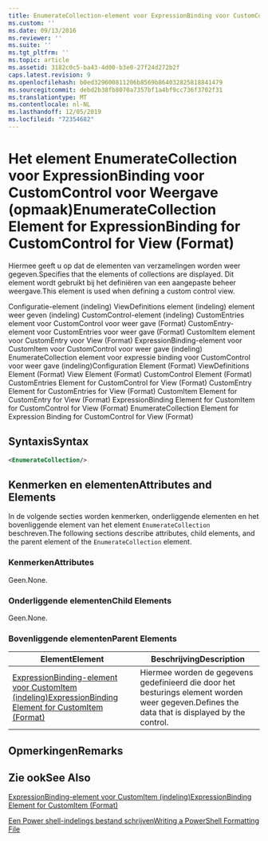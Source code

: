 ```yaml
---
title: EnumerateCollection-element voor ExpressionBinding voor CustomControl voor weer gave (indeling) | Microsoft Docs
ms.custom: ''
ms.date: 09/13/2016
ms.reviewer: ''
ms.suite: ''
ms.tgt_pltfrm: ''
ms.topic: article
ms.assetid: 3182c0c5-ba43-4d00-b3e0-27f24d272b2f
caps.latest.revision: 9
ms.openlocfilehash: b0ed329600811206b8569b864032825818841479
ms.sourcegitcommit: debd2b38fb8070a7357bf1a4bf9cc736f3702f31
ms.translationtype: MT
ms.contentlocale: nl-NL
ms.lasthandoff: 12/05/2019
ms.locfileid: "72354682"
---
```

# <a name="enumeratecollection-element-for-expressionbinding-for-customcontrol-for-view-format"></a><span data-ttu-id="3086b-102">Het element EnumerateCollection voor ExpressionBinding voor CustomControl voor Weergave (opmaak)</span><span class="sxs-lookup"><span data-stu-id="3086b-102">EnumerateCollection Element for ExpressionBinding for CustomControl for View (Format)</span></span>

<span data-ttu-id="3086b-103">Hiermee geeft u op dat de elementen van verzamelingen worden weer gegeven.</span><span class="sxs-lookup"><span data-stu-id="3086b-103">Specifies that the elements of collections are displayed.</span></span> <span data-ttu-id="3086b-104">Dit element wordt gebruikt bij het definiëren van een aangepaste beheer weergave.</span><span class="sxs-lookup"><span data-stu-id="3086b-104">This element is used when defining a custom control view.</span></span>

<span data-ttu-id="3086b-105">Configuratie-element (indeling) ViewDefinitions element (indeling) element weer geven (indeling) CustomControl-element (indeling) CustomEntries element voor CustomControl voor weer gave (Format) CustomEntry-element voor CustomEntries voor weer gave (Format) CustomItem element voor CustomEntry voor View (Format) ExpressionBinding-element voor CustomItem voor CustomControl voor weer gave (indeling) EnumerateCollection element voor expressie binding voor CustomControl voor weer gave (indeling)</span><span class="sxs-lookup"><span data-stu-id="3086b-105">Configuration Element (Format) ViewDefinitions Element (Format) View Element (Format) CustomControl Element (Format) CustomEntries Element for CustomControl for View (Format) CustomEntry Element for CustomEntries for View (Format) CustomItem Element for CustomEntry for View (Format) ExpressionBinding Element for CustomItem for CustomControl for View (Format) EnumerateCollection Element for Expression Binding for CustomControl for View (Format)</span></span>

## <a name="syntax"></a><span data-ttu-id="3086b-106">Syntaxis</span><span class="sxs-lookup"><span data-stu-id="3086b-106">Syntax</span></span>

```xml
<EnumerateCollection/>
```

## <a name="attributes-and-elements"></a><span data-ttu-id="3086b-107">Kenmerken en elementen</span><span class="sxs-lookup"><span data-stu-id="3086b-107">Attributes and Elements</span></span>

<span data-ttu-id="3086b-108">In de volgende secties worden kenmerken, onderliggende elementen en het bovenliggende element van het element `EnumerateCollection` beschreven.</span><span class="sxs-lookup"><span data-stu-id="3086b-108">The following sections describe attributes, child elements, and the parent element of the `EnumerateCollection` element.</span></span>

### <a name="attributes"></a><span data-ttu-id="3086b-109">Kenmerken</span><span class="sxs-lookup"><span data-stu-id="3086b-109">Attributes</span></span>

<span data-ttu-id="3086b-110">Geen.</span><span class="sxs-lookup"><span data-stu-id="3086b-110">None.</span></span>

### <a name="child-elements"></a><span data-ttu-id="3086b-111">Onderliggende elementen</span><span class="sxs-lookup"><span data-stu-id="3086b-111">Child Elements</span></span>

<span data-ttu-id="3086b-112">Geen.</span><span class="sxs-lookup"><span data-stu-id="3086b-112">None.</span></span>

### <a name="parent-elements"></a><span data-ttu-id="3086b-113">Bovenliggende elementen</span><span class="sxs-lookup"><span data-stu-id="3086b-113">Parent Elements</span></span>

|<span data-ttu-id="3086b-114">Element</span><span class="sxs-lookup"><span data-stu-id="3086b-114">Element</span></span>|<span data-ttu-id="3086b-115">Beschrijving</span><span class="sxs-lookup"><span data-stu-id="3086b-115">Description</span></span>|
|-------------|-----------------|
|[<span data-ttu-id="3086b-116">ExpressionBinding-element voor CustomItem (indeling)</span><span class="sxs-lookup"><span data-stu-id="3086b-116">ExpressionBinding Element for CustomItem (Format)</span></span>](./expressionbinding-element-for-customitem-for-controls-for-configuration-format.md)|<span data-ttu-id="3086b-117">Hiermee worden de gegevens gedefinieerd die door het besturings element worden weer gegeven.</span><span class="sxs-lookup"><span data-stu-id="3086b-117">Defines the data that is displayed by the control.</span></span>|

## <a name="remarks"></a><span data-ttu-id="3086b-118">Opmerkingen</span><span class="sxs-lookup"><span data-stu-id="3086b-118">Remarks</span></span>

## <a name="see-also"></a><span data-ttu-id="3086b-119">Zie ook</span><span class="sxs-lookup"><span data-stu-id="3086b-119">See Also</span></span>

[<span data-ttu-id="3086b-120">ExpressionBinding-element voor CustomItem (indeling)</span><span class="sxs-lookup"><span data-stu-id="3086b-120">ExpressionBinding Element for CustomItem (Format)</span></span>](./expressionbinding-element-for-customitem-for-controls-for-configuration-format.md)

[<span data-ttu-id="3086b-121">Een Power shell-indelings bestand schrijven</span><span class="sxs-lookup"><span data-stu-id="3086b-121">Writing a PowerShell Formatting File</span></span>](./writing-a-powershell-formatting-file.md)
